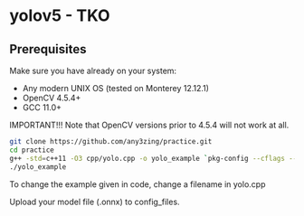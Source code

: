 # yolov5 - TKO 

## Prerequisites

Make sure you have already on your system:

- Any modern UNIX OS (tested on Monterey 12.12.1)
- OpenCV 4.5.4+
- GCC 11.0+ 

IMPORTANT!!! Note that OpenCV versions prior to 4.5.4 will not work at all.


```bash
git clone https://github.com/any3zing/practice.git
cd practice
g++ -std=c++11 -O3 cpp/yolo.cpp -o yolo_example `pkg-config --cflags --libs opencv4`
./yolo_example
```

To change the example given in code, change a filename in yolo.cpp 


Upload your model file (.onnx) to config_files.
